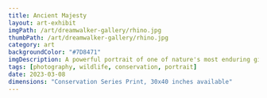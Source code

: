 ```yaml
---
title: Ancient Majesty
layout: art-exhibit
imgPath: /art/dreamwalker-gallery/rhino.jpg
thumbPath: /art/dreamwalker-gallery/rhino.jpg
category: art
backgroundColor: "#7D8471"
imgDescription: A powerful portrait of one of nature's most enduring giants, whose weathered skin and noble bearing speak to millions of years of evolutionary perfection
tags: [photography, wildlife, conservation, portrait]
date: 2023-03-08
dimensions: "Conservation Series Print, 30x40 inches available"
---
```

